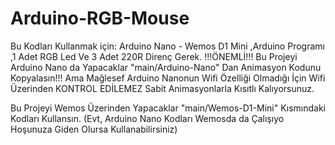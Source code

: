 # Arduino-RGB-Mouse
Bu Kodları Kullanmak için:
Arduino Nano - Wemos D1 Mini
,Arduino Programı
,1 Adet RGB Led
Ve 3 Adet 220R Direnç
Gerek.
!!!ÖNEMLİ!!! Bu Projeyi Arduino Nano da Yapacaklar "main/Arduino-Nano" Dan Animasyon Kodunu Kopyalasın!!! Ama Mağlesef Arduino Nanonun Wifi Özelliği Olmadığı İçin
Wifi Üzerinden KONTROL EDİLEMEZ Sabit Animasyonlarla Kısıtlı Kalıyorsunuz.

Bu Projeyi Wemos Üzerinden Yapacaklar "main/Wemos-D1-Mini" Kısmındaki Kodları Kullansın. (Evt, Arduino Nano Kodları Wemosda da Çalışıyo Hoşunuza Giden Olursa Kullanabilirsiniz)
